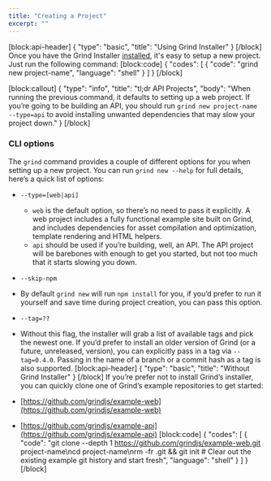 ```yaml
---
title: "Creating a Project"
excerpt: ""
---
```

[block:api-header]
{
  "type": "basic",
  "title": "Using Grind Installer"
}
[/block]
Once you have the Grind Installer [installed](doc:getting-started#installing-grinds-installer), it's easy to setup a new project.  Just run the following command:
[block:code]
{
  "codes": [
    {
      "code": "grind new project-name",
      "language": "shell"
    }
  ]
}
[/block]

[block:callout]
{
  "type": "info",
  "title": "tl;dr API Projects",
  "body": "When running the previous command, it defaults to setting up a web project.  If you’re going to be building an API, you should run `grind new project-name --type=api` to avoid installing unwanted dependencies that may slow your project down."
}
[/block]
### CLI options

The `grind` command provides a couple of different options for you when setting up a new project.  You can run `grind new --help` for full details, here’s a quick list of options:

* `--type=[web|api]`
  * `web` is the default option, so there’s no need to pass it explicitly.  A web project includes a fully functional example site built on Grind, and includes dependencies for asset compilation and optimization, template rendering and HTML helpers.
  * `api` should be used if you’re building, well, an API.  The API project will be barebones with enough to get you started, but not too much that it starts slowing you down.
* `--skip-npm`
 * By default `grind new` will run `npm install` for you, if you’d prefer to run it yourself and save time during project creation, you can pass this option.
* `--tag=??`
 * Without this flag, the installer will grab a list of available tags and pick the newest one.  If you’d prefer to install an older version of Grind (or a future, unreleased, version), you can explicitly pass in a tag via `--tag=0.4.0`.  Passing in the name of a branch or a commit hash as a tag is also supported.
[block:api-header]
{
  "type": "basic",
  "title": "Without Grind Installer"
}
[/block]
If you’re prefer not to install Grind’s installer, you can quickly clone one of Grind’s example repositories to get started:

* [https://github.com/grindjs/example-web](https://github.com/grindjs/example-web)
* [https://github.com/grindjs/example-api](https://github.com/grindjs/example-api)
[block:code]
{
  "codes": [
    {
      "code": "git clone --depth 1 https://github.com/grindjs/example-web.git project-name\ncd project-name\nrm -fr .git && git init # Clear out the existing example git history and start fresh",
      "language": "shell"
    }
  ]
}
[/block]